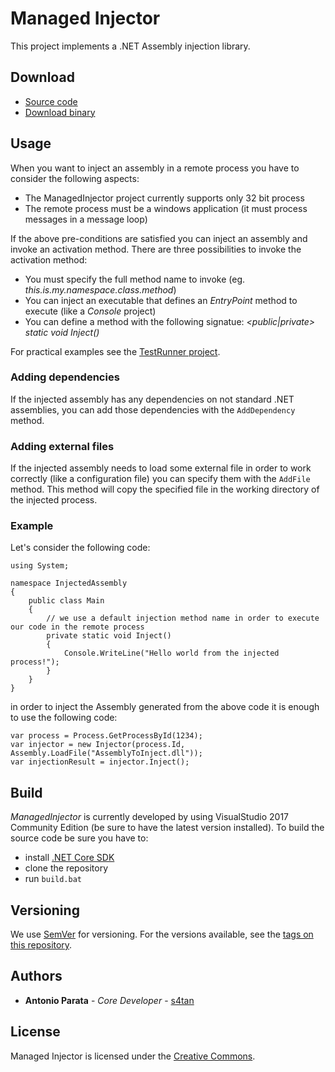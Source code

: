 # Managed Injector
This project implements a .NET Assembly injection library.

## Download
 - [Source code][1]
 - [Download binary][2]

## Usage
When you want to inject an assembly in a remote process you have to consider the following aspects:

* The ManagedInjector project currently supports only 32 bit process
* The remote process must be a windows application (it must process messages in a message loop)

If the above pre-conditions are satisfied you can inject an assembly and invoke an activation method. There are three possibilities to invoke the activation method:

* You must specify the full method name to invoke (eg. _this.is.my.namespace.class.method_)
* You can inject an executable that defines an _EntryPoint_ method to execute (like a _Console_ project)
* You can define a method with the following signatue: _<public|private> static void Inject()_

For practical examples see the <a href="https://github.com/enkomio/ManagedInjector/blob/master/Src/Examples/TestRunner/Program.cs">TestRunner project</a>.

### Adding dependencies
If the injected assembly has any dependencies on not standard .NET assemblies, you can add those dependencies with the ``AddDependency`` method.

### Adding external files
If the injected assembly needs to load some external file in order to work correctly (like a configuration file) you can specify them with the ``AddFile`` method. This method will copy the specified file in the working directory of the injected process.

### Example

Let's consider the following code:
    
    using System;
    
    namespace InjectedAssembly
    {
        public class Main
        {
            // we use a default injection method name in order to execute our code in the remote process
            private static void Inject()
            {
                Console.WriteLine("Hello world from the injected process!");
            }
        }
    }
    
in order to inject the Assembly generated from the above code it is enough to use the following code:

    var process = Process.GetProcessById(1234);
    var injector = new Injector(process.Id, Assembly.LoadFile("AssemblyToInject.dll"));
    var injectionResult = injector.Inject();


## Build
_ManagedInjector_ is currently developed by using VisualStudio 2017 Community Edition (be sure to have the latest version installed). To build the source code be sure you have to:
* install <a href="https://www.microsoft.com/net/download">.NET Core SDK</a>
* clone the repository
* run ``build.bat``

## Versioning

We use [SemVer](http://semver.org/) for versioning. For the versions available, see the [tags on this repository](https://github.com/enkomio/ManagedInjector/tags). 

## Authors

* **Antonio Parata** - *Core Developer* - [s4tan](https://twitter.com/s4tan)

## License

Managed Injector is licensed under the [Creative Commons](LICENSE.md).

  [1]: https://github.com/enkomio/ManagedInjector/tree/master/Src
  [2]: https://github.com/enkomio/ManagedInjector/releases/latest
